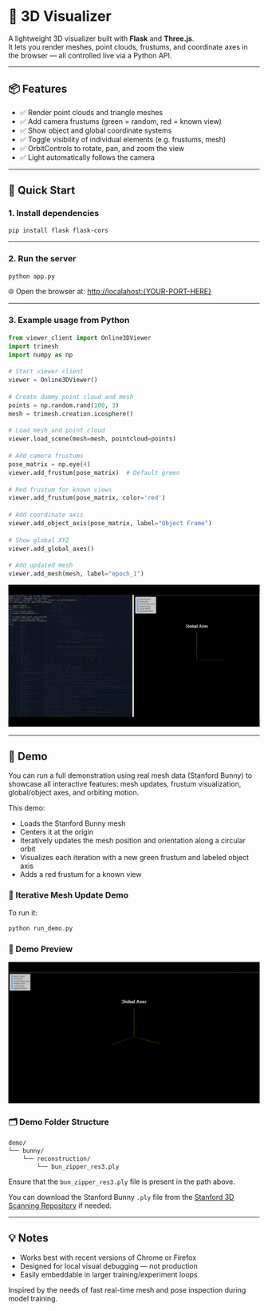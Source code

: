 # 🔭 3D Visualizer

A lightweight 3D visualizer built with **Flask** and **Three.js**.  
It lets you render meshes, point clouds, frustums, and coordinate axes in the browser — all controlled live via a Python API.

---

## 📦 Features

- ✅ Render point clouds and triangle meshes  
- ✅ Add camera frustums (green = random, red = known view)  
- ✅ Show object and global coordinate systems  
- ✅ Toggle visibility of individual elements (e.g. frustums, mesh)  
- ✅ OrbitControls to rotate, pan, and zoom the view  
- ✅ Light automatically follows the camera  

---

## 🚀 Quick Start

### 1. Install dependencies

```bash
pip install flask flask-cors
```

---

### 2. Run the server

```bash
python app.py
```

🌐 Open the browser at: [http://localahost:{YOUR-PORT-HERE}](http://localhost:{your-port-here})

---

### 3. Example usage from Python

```python
from viewer_client import Online3DViewer
import trimesh
import numpy as np

# Start viewer client
viewer = Online3DViewer()

# Create dummy point cloud and mesh
points = np.random.rand(100, 3)
mesh = trimesh.creation.icosphere()

# Load mesh and point cloud
viewer.load_scene(mesh=mesh, pointcloud=points)

# Add camera frustums
pose_matrix = np.eye(4)
viewer.add_frustum(pose_matrix)  # Default green

# Red frustum for known views
viewer.add_frustum(pose_matrix, color='red')

# Add coordinate axis
viewer.add_object_axis(pose_matrix, label="Object Frame")

# Show global XYZ
viewer.add_global_axes()

# Add updated mesh
viewer.add_mesh(mesh, label="epoch_1")
```
![Demo](assets/output.gif)

---

## 🧪 Demo

You can run a full demonstration using real mesh data (Stanford Bunny) to showcase all interactive features: mesh updates, frustum visualization, global/object axes, and orbiting motion.

This demo:
- Loads the Stanford Bunny mesh
- Centers it at the origin
- Iteratively updates the mesh position and orientation along a circular orbit
- Visualizes each iteration with a new green frustum and labeled object axis
- Adds a red frustum for a known view

### 🔁 Iterative Mesh Update Demo

To run it:

```bash
python run_demo.py
```

### 🐇 Demo Preview

![Demo](assets/demo-preview.gif)

### 🗂️ Demo Folder Structure

```
demo/
└── bunny/
    └── reconstruction/
        └── bun_zipper_res3.ply
```

Ensure that the `bun_zipper_res3.ply` file is present in the path above.

You can download the Stanford Bunny `.ply` file from the [Stanford 3D Scanning Repository](http://graphics.stanford.edu/data/3Dscanrep/) if needed.

---

## 💡 Notes

- Works best with recent versions of Chrome or Firefox  
- Designed for local visual debugging — not production  
- Easily embeddable in larger training/experiment loops


Inspired by the needs of fast real-time mesh and pose inspection during model training.
